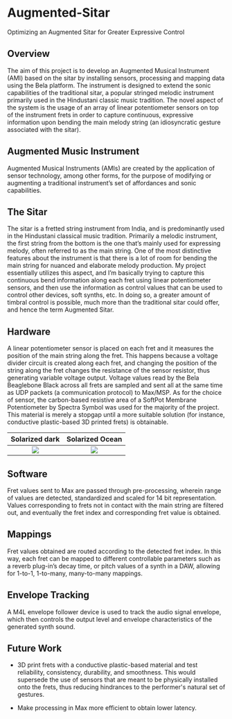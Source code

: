 # Augmented-Sitar
Optimizing an Augmented Sitar for Greater Expressive Control

## Overview
The aim of this project is to develop an Augmented Musical Instrument (AMI) based on the sitar by installing sensors, processing and mapping data using the Bela platform. The instrument is designed to extend the sonic capabilities of the traditional sitar, a popular stringed melodic instrument primarily used in the Hindustani classic music tradition. The novel aspect of the system is the usage of an array of linear potentiometer sensors on top of the instrument frets in order to capture continuous, expressive information upon bending the main melody string (an idiosyncratic gesture associated with the sitar).

## Augmented Music Instrument
Augmented Musical Instruments (AMIs) are created by the application of sensor technology, among other forms, for the purpose of modifying or augmenting a traditional instrument’s set of affordances and sonic capabilities.

## The Sitar
The sitar is a fretted string instrument from India, and is predominantly used in the Hindustani classical music tradition. Primarily a melodic instrument, the first string from the bottom is the one that’s mainly used for expressing melody, often referred to as the main string. One of the most distinctive features about the instrument is that there is a lot of room for bending the main string for nuanced and elaborate melody production. My project essentially utilizes this aspect, and I’m basically trying to capture this continuous bend information along each fret using linear potentiometer sensors, and then use the information as control values that can be used to control other devices, soft synths, etc. In doing so, a greater amount of timbral control is possible, much more than the traditional sitar could offer, and hence the term Augmented Sitar. 

## Hardware
A linear potentiometer sensor is placed on each fret and it measures the position of the main string along the fret. This happens because a voltage divider circuit is created along each fret, and changing the position of the string along the fret changes the resistance of the sensor resistor, thus generating variable voltage output. Voltage values read by the Bela Beaglebone Black across all frets are sampled and sent all at the same time as UDP packets (a communication protocol) to Max/MSP. As for the choice of sensor, the carbon-based resistive area of a SoftPot Membrane Potentiometer by Spectra Symbol was used for the majority of the project. This material is merely a stopgap until a more suitable solution (for instance, conductive plastic-based 3D printed frets) is obtainable.


Solarized dark             |  Solarized Ocean
:-------------------------:|:-------------------------:
![](https://...Dark.png)  |  ![](https://...Ocean.png)

## Software
Fret values sent to Max are passed through pre-processing, wherein range of values are detected, standardized and scaled for 14 bit representation. Values corresponding to frets not in contact with the main string are filtered out, and eventually the fret index and corresponding fret value is obtained. 

## Mappings
Fret values obtained are routed according to the detected fret index. In this way, each fret can be mapped to different controllable parameters such as a reverb plug-in’s decay time, or pitch values of a synth in a DAW, allowing for 1-to-1, 1-to-many, many-to-many mappings.

## Envelope Tracking
A M4L envelope follower device is used to track the audio signal envelope, which then controls the output level and envelope characteristics of the generated synth sound.

## Future Work
- 3D print frets with a conductive plastic-based material and test reliability, consistency, durability, and smoothness. This would supersede the use of sensors that are meant to be physically installed onto the frets, thus reducing hindrances to the performer's natural set of gestures.

- Make processing in Max more efficient to obtain lower latency.

